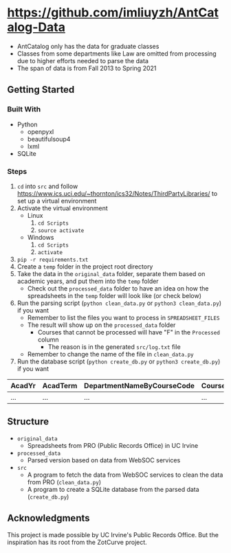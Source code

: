 # https://github.com/imliuyzh/AntCatalog-Data
+ AntCatalog only has the data for graduate classes
+ Classes from some departments like Law are omitted from processing due to higher efforts needed to parse the data
+ The span of data is from Fall 2013 to Spring 2021

## Getting Started
### Built With
+ Python
  + openpyxl
  + beautifulsoup4
  + lxml
+ SQLite

### Steps
1. `cd` into `src` and follow https://www.ics.uci.edu/~thornton/ics32/Notes/ThirdPartyLibraries/ to set up a virtual environment
2. Activate the virtual environment
   + Linux
     1. `cd Scripts`
     2. `source activate`
   + Windows
     1. `cd Scripts`
     2. `activate`
3. `pip -r requirements.txt`
4. Create a `temp` folder in the project root directory
5. Take the data in the `original_data` folder, separate them based on academic years, and put them into the `temp` folder 
   + Check out the `processed_data` folder to have an idea on how the spreadsheets in the `temp` folder will look like (or check below)
6. Run the parsing script (`python clean_data.py` or `python3 clean_data.py`) if you want
   + Remember to list the files you want to process in `SPREADSHEET_FILES`
   + The result will show up on the `processed_data` folder
     + Courses that cannot be processed will have "F" in the `Processed` column
       + The reason is in the generated `src/log.txt` file
   + Remember to change the name of the file in `clean_data.py`
7. Run the database script (`python create_db.py` or `python3 create_db.py`) if you want

| AcadYr | AcadTerm | DepartmentNameByCourseCode | CourseNumber | CourseCode | CourseTitle | Instructors | GradeACount | GradeBCount | GradeCCount | GradeDCount | GradeFCount | GradePCount | GradeNPCount | GPAAvg | Processed |
|--------|----------|----------------------------|--------------|------------|-------------|-------------|-------------|-------------|-------------|-------------|-------------|-------------|--------------|--------|-----------|
| ...    | ...      | ...                        | ...          | ...        | ...         | ...         | ...         | ...         | ...         | ...         | ...         | ...         | ...          | ...    | ...       |

## Structure
+ `original_data`
  + Spreadsheets from PRO (Public Records Office) in UC Irvine
+ `processed_data`
  + Parsed version based on data from WebSOC services
+ `src`
  + A program to fetch the data from WebSOC services to clean the data from PRO (`clean_data.py`)
  + A program to create a SQLite database from the parsed data (`create_db.py`)

## Acknowledgments
This project is made possible by UC Irvine's Public Records Office. But the inspiration has its root from the ZotCurve project.